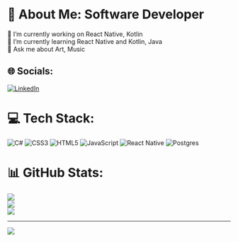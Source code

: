 # 💫 About Me: Software Developer
🔭 I’m currently working on React Native, Kotlin<br>🌱 I’m currently learning React Native and Kotlin, Java<br>💬 Ask me about Art, Music<br>


## 🌐 Socials:
[![LinkedIn](https://img.shields.io/badge/LinkedIn-%230077B5.svg?logo=linkedin&logoColor=white)](https://www.linkedin.com/in/tu%C4%9F%C3%A7e-erg%C3%BCn-b298b51b5/) 

# 💻 Tech Stack:
![C#](https://img.shields.io/badge/c%23-%23239120.svg?style=for-the-badge&logo=c-sharp&logoColor=white) ![CSS3](https://img.shields.io/badge/css3-%231572B6.svg?style=for-the-badge&logo=css3&logoColor=white) ![HTML5](https://img.shields.io/badge/html5-%23E34F26.svg?style=for-the-badge&logo=html5&logoColor=white) ![JavaScript](https://img.shields.io/badge/javascript-%23323330.svg?style=for-the-badge&logo=javascript&logoColor=%23F7DF1E) ![React Native](https://img.shields.io/badge/react_native-%2320232a.svg?style=for-the-badge&logo=react&logoColor=%2361DAFB) ![Postgres](https://img.shields.io/badge/postgres-%23316192.svg?style=for-the-badge&logo=postgresql&logoColor=white)
# 📊 GitHub Stats:
![](https://github-readme-stats.vercel.app/api?username=tugceergun&theme=merko&hide_border=false&include_all_commits=false&count_private=false)<br/>
![](https://github-readme-streak-stats.herokuapp.com/?user=tugceergun&theme=merko&hide_border=false)<br/>
![](https://github-readme-stats.vercel.app/api/top-langs/?username=tugceergun&theme=merko&hide_border=false&include_all_commits=false&count_private=false&layout=compact)

---
[![](https://visitcount.itsvg.in/api?id=tugceergun&icon=0&color=0)](https://visitcount.itsvg.in)

<!-- Proudly created with GPRM ( https://gprm.itsvg.in/ ) -->
